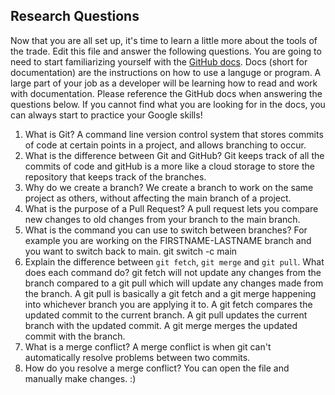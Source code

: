 ## Research Questions 

Now that you are all set up, it's time to learn a little more about the tools of the trade. Edit this file and answer the following questions. You are going to need to start familiarizing yourself with the [GitHub docs](https://docs.github.com/en). Docs (short for documentation) are the instructions on how to use a languge or program. A large part of your job as a developer will be learning how to read and work with documentation. Please reference the GitHub docs when answering the questions below. If you cannot find what you are looking for in the docs, you can always start to practice your Google skills!

1. What is Git? A command line version control system that stores commits of code at certain points in a project, and allows branching to occur.  
2. What is the difference between Git and GitHub?  Git keeps track of all the commits of code and gitHub is a more like a cloud storage to store the repository that keeps track of the branches.  
3. Why do we create a branch? We create a branch to work on the same project as others, without affecting the main branch of a project. 
4. What is the purpose of a Pull Request? A pull request lets you compare new changes to old changes from your branch to the main branch.   
5. What is the command you can use to switch between branches? For example you are working on the FIRSTNAME-LASTNAME branch and you want to switch back to main. git switch -c main
6. Explain the difference between `git fetch`, `git merge` and `git pull`. What does each command do?  git fetch will not update any changes from the branch compared to a git pull which will update any changes made from the branch. A git pull is basically a git fetch and a git merge happening into whichever branch you are applying it to.  A git fetch compares the updated commit to the current branch.  A git pull updates the current branch with the updated commit. A git merge merges the updated commit with the branch.
7. What is a merge conflict? A merge conflict is when git can't automatically resolve problems between two commits. 
8. How do you resolve a merge conflict? You can open the file and manually make changes.  :)
